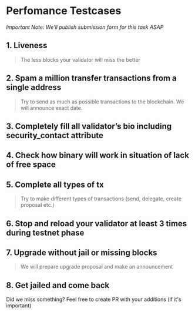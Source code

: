 # Perfomance Testcases 

*Important Note: We'll publish submission form for this task ASAP* <br/>
## 1. Liveness
> The less blocks your validator will miss the better
## 2. Spam a million transfer transactions from a single address
> Try to send as much as possible transactions to the blockchain. We will announce exact date.
## 3. Completely fill all validator’s bio including security_contact attribute
## 4. Check how binary will work in situation of lack of free space
## 5. Complete all types of tx
> Try to make different types of transactions (send, delegate, create proposal etc.)
## 6. Stop and reload your validator at least 3 times during testnet phase
## 7. Upgrade without jail or missing blocks 
> We will prepare upgrade proposal and make an announcement
## 8. Get jailed and come back

Did we miss something? Feel free to create PR with your additions (if it's important)
